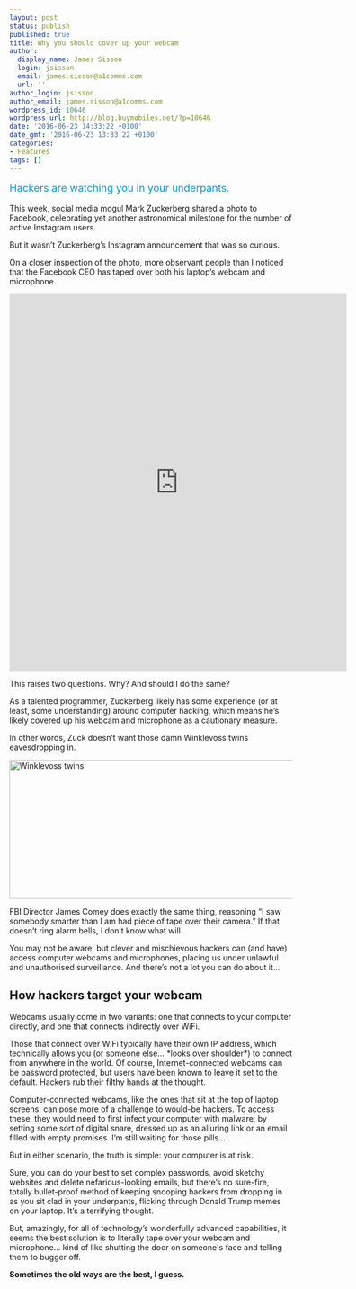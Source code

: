 ```yaml
---
layout: post
status: publish
published: true
title: Why you should cover up your webcam
author:
  display_name: James Sisson
  login: jsisson
  email: james.sisson@a1comms.com
  url: ''
author_login: jsisson
author_email: james.sisson@a1comms.com
wordpress_id: 10646
wordpress_url: http://blog.buymobiles.net/?p=10646
date: '2016-06-23 14:33:22 +0100'
date_gmt: '2016-06-23 13:33:22 +0100'
categories:
- Features
tags: []
---
```

<p><span class="postStandFirst" style="color: #0896d5; line-height: 26px; font-size: 18px;">Hackers are watching you in your underpants.</span></p>
<p>This week, social media mogul Mark Zuckerberg shared a photo to Facebook, celebrating yet another astronomical milestone for the number of active Instagram users.</p>
<p>But it wasn&rsquo;t Zuckerberg&rsquo;s Instagram&nbsp;announcement&nbsp;that was so curious.</p>
<p>On a closer inspection of the photo, more observant people than I noticed that the Facebook CEO has taped over both his laptop&rsquo;s webcam and microphone.</p>
<p><iframe style="border: none; overflow: hidden;" src="https://www.facebook.com/plugins/post.php?href=https%3A%2F%2Fwww.facebook.com%2Fphoto.php%3Ffbid%3D10102910644965951%26set%3Da.612287952871.2204760.4%26type%3D3&amp;width=500" width="600" height="670" frameborder="0" scrolling="no"></iframe></p>
<p>This raises two questions. Why? And should I do the same?</p>
<p>As a talented programmer, Zuckerberg likely has some experience (or at least, some understanding) around computer hacking, which means he&rsquo;s likely covered up his webcam and microphone as a cautionary measure.</p>
<p>In other words, Zuck doesn&rsquo;t want those damn Winklevoss twins eavesdropping in.</p>
<p><img class="aligncenter wp-image-10651" src="https://a1comms-blog-buymobiles.storage.googleapis.com/2016/06/Winklevoss-twins.gif" alt="Winklevoss twins" width="600" height="247" /></p>
<p>FBI Director James Comey does exactly the same thing, reasoning &ldquo;I saw somebody smarter than I am had piece of tape over their camera.&rdquo; If that doesn&rsquo;t ring alarm bells, I don&rsquo;t know what will.</p>
<p>You may not be aware, but clever and mischievous hackers can (and have) access&nbsp;computer webcams and microphones, placing us under unlawful and unauthorised surveillance. And there&rsquo;s not a lot you can do about it&hellip;</p>
<h2>How hackers target your webcam</h2>
<p>Webcams usually come in two variants: one that connects to your computer directly, and one that connects indirectly over WiFi.</p>
<p>Those that connect over WiFi typically have their own IP address, which technically allows you (or someone else&hellip; *looks over shoulder*) to connect from anywhere in the world. Of course, Internet-connected webcams can be password protected, but users have been known to leave it set to the default. Hackers rub their filthy hands at the thought.</p>
<p>Computer-connected webcams, like the ones that sit at the top of laptop screens, can pose more of a challenge to would-be hackers. To access these, they would need to first infect your computer with malware, by setting some sort of digital snare, dressed up as an alluring link or an email filled with empty promises. I&rsquo;m still waiting for those pills&hellip;</p>
<p>But in either scenario, the truth is simple: your computer is at risk.</p>
<p>Sure, you can do your best to set complex passwords, avoid sketchy websites and delete nefarious-looking emails, but there&rsquo;s no sure-fire, totally bullet-proof method of keeping snooping hackers from dropping in as you sit clad in your underpants, flicking through Donald Trump memes on your laptop. It&rsquo;s a terrifying thought.</p>
<p>But, amazingly, for all of technology&rsquo;s wonderfully advanced capabilities, it seems the best solution is to literally tape over your webcam and microphone&hellip; kind of like shutting the door on someone's face and telling them to bugger off.</p>
<p><strong>Sometimes the old ways are the best, I guess.</strong></p>
